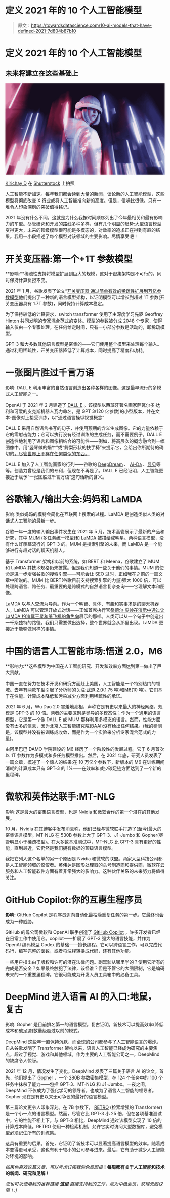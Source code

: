 # 定义 2021 年的 10 个人工智能模型

> 原文：<https://towardsdatascience.com/10-ai-models-that-have-defined-2021-7d804b87b10>

# 定义 2021 年的 10 个人工智能模型

## 未来将建立在这些基础上

![](img/80b40575cad14e271b08d244fee38d60.png)

[Kirichay D](https://www.shutterstock.com/es/g/Kirichay+D) 在 [Shutterstock](https://www.shutterstock.com/es/image-photo/beautiful-woman-purple-hair-futuristic-costume-1747573019) 上拍照

人工智能不断加速。每年我们都会读到大量的新闻，谈论新的人工智能模型，这些模型将彻底改变 X 行业或将人工智能推向新的高度。但是，信噪比很低。只有一堆令人印象深刻的突破值得铭记。

2021 年没有什么不同，这就是为什么我按时间顺序列出了今年最相关和最有影响力的车型。尽管研究和开发的路线多种多样，但有几个明显的趋势:大型语言模型变得更大，未来的顶级模型很可能是多模态的，对效率的追求正在得到有趣的结果。我用一小段描述了每个模型对该领域的主要影响。尽情享受吧！

# 开关变压器:第一个+1T 参数模型

**影响:**稀疏性支持将模型扩展到巨大的规模，这对于密集架构是不可行的，同时保持计算负担不变。

2021 年 1 月，谷歌发表了论文“[开关变压器:通过简单有效的稀疏性扩展到万亿参数模型](https://arxiv.org/abs/2101.03961)他们提出了一种新的语言模型架构，以证明模型可以增长到超过 1T 参数(开关变压器具有 1.7T 参数)，同时保持计算成本稳定。

为了保持较低的计算要求，switch transformer 使用了由深度学习先驱 Geoffrey Hinton 共同发明的[专家混合](https://en.wikipedia.org/wiki/Mixture_of_experts)范式的变体。模型的参数被分成 2048 个专家，使得输入仅由一个专家处理。在任何给定时间，只有一小部分参数是活动的，即稀疏模型。

GPT-3 和大多数其他语言模型是密集的——它们使用整个模型来处理每个输入。通过利用稀疏性，开关变压器降低了计算成本，同时提高了精度和功耗。

# 一张图片胜过千言万语

影响: DALL E 利用丰富的自然语言创造出各种各样的图像。这是最早流行的多模式人工智能之一。

OpenAI 于 2021 年 2 月建造了 [DALL E](https://openai.com/blog/dall-e/) 。该模型以西班牙著名画家萨瓦尔多·达利和可爱的皮克斯机器人瓦力命名，是 GPT 3(120 亿参数)的小型版本，并在文本-图像对上接受训练，以“通过语言操纵视觉概念”

DALL E 采用自然语言书写的句子，并使用预期的含义生成图像。它的力量依赖于它的零射击能力；它可以执行没有经过训练的生成任务，而不需要例子。DALL E 创造性地利用了语言和图像相结合的可能性——例如，将高层次的概念融合到一幅图像中。用“竖琴做的蜗牛”或“鳄梨形状的扶手椅”来提示它，会给出你所期待的确切的[，尽管世界上不存在任何类似的东西。](https://openai.com/blog/dall-e/#:~:text=navigatedownwide-,Combining%20Unrelated%20Concepts,-The%20compositional%20nature)

DALL E 加入了人工智能画家的行列——谷歌的 [DeepDream](https://deepdreamgenerator.com/) 、 [Ai-Da](https://www.ai-darobot.com/) 、[显见](https://obvious-art.com/)等等。创造力曾经是我们的专利，但现在不再是了。DALL E 已经证明，人工智能更接近于赋予“一张图胜过千言万语”这句话新的含义。

# 谷歌输入/输出大会:妈妈和 LaMDA

影响:类似妈妈的模特会简化在互联网上搜索的过程。LaMDA 是创造类似人类的对话式人工智能的最新一步。

谷歌一年一度的输入输出事件发生在 2021 年 5 月。技术高管展示了最新的产品和研究，其中 [MUM](https://blog.google/products/search/introducing-mum/) (多任务统一模型)和 [LaMDA](https://blog.google/technology/ai/lamda/) 被描绘成明星。两种语言模型，没有什么好羡慕流行的 GPT-3 的。MUM 是搜索引擎的未来，而 LaMDA 是一个能够进行有趣对话的聊天机器人。

基于 Transformer 架构和以前的系统，如 BERT 和 Meena，谷歌建立了 MUM 和 LaMDA 其技术规格仍未披露。但是我们知道一些关于他们的事情。MUM 的使命是进一步增强谷歌的搜索引擎——可能会让 SEO 过时，正如我在之前的一篇文章中所说的。MUM 比 BERT(谷歌目前支持搜索引擎的力量)强大 1000 倍，可以处理跨语言、跨任务、最重要的是跨模式的自然语言复杂查询——它理解文本和图像。

LaMDA 以与人交流为导向。作为一个明智、具体、有趣和实事求是的聊天机器人，LaMDA 可以管理开放式对话——正如首席执行官[桑德尔·皮帅在演示中通过让 LaMDA 扮演冥王星和纸飞机的角色向](https://www.dailymotion.com/video/x81d4rm)展示的那样。人类可以从一个句子中创造出一千条独特的路径。我们只需要做出选择，整个世界就会从那里出现。LaMDA 更接近于能够做同样的事情。

# 中国的语言人工智能市场:悟道 2.0，M6

**影响力:**这些模型为中国在人工智能研究、开发和效率方面达到第一做出了巨大贡献。

中国一直在努力在技术开发和研究方面赶上美国，人工智能是一个特别热门的领域。去年有两款车型引起了分析师的关注:[武道 2.0](/gpt-3-scared-you-meet-wu-dao-2-0-a-monster-of-1-75-trillion-parameters-832cd83db484)(1.75 吨)和[M6](/meet-m6-10-trillion-parameters-at-1-gpt-3s-energy-cost-997092cbe5e8)(10 吨)。它们基于在性能、计算成本降低和污染减少方面利用稀疏性的承诺。

2021 年 6 月，Wu Dao 2.0 害羞地亮相，声称它是有史以来最大的神经网络，规模是 GPT-3 的 10 倍。两者的主要区别是吴导的多模态性；作为一个通用的语言模型，它是第一个像 DALL E 或 MUM 那样利用多模态的语言。然而，性能方面没有太多的信息，因为北京人工智能研究院(BAAI)没有给出任何结果。(我的猜测是，该模型并没有被训练成收敛，而是作为一个实验来分析专家混合范式的力量)。

由阿里巴巴 DAMO 学院建设的 M6 经历了一个阶段性的发展过程。它于 6 月首次以 1T 参数作为多模式和多任务模型推出。然后，在 2021 年底，研究人员发表了一篇文章，概述了一个惊人的结果:在 10 万亿个参数下，新版本的 M6 在训练期间消耗的计算成本只有 GPT-3 的 1%——在效率和减少碳足迹方面达到了一个新的里程碑。

# 微软和英伟达联手:MT-NLG

影响:这是最大的密集语言模型，也是 Nvidia 和微软合作的第一个潜在的其他发展。

10 月，Nvidia [在其博客](https://developer.nvidia.com/blog/using-deepspeed-and-megatron-to-train-megatron-turing-nlg-530b-the-worlds-largest-and-most-powerful-generative-language-model/)中发布消息称，他们已经与微软联手打造了(至今)最大的密集语言模型。MT-NLG 在 530B 参数上大于 GPT-3、J1-Jumbo 和 Gopher(尽管明显小于稀疏模型)。在大多数基准测试中，MT-NLG 比 GPT-3 具有更好的性能，直到最近，它仍然是我们拥有数据的顶级语言模型。

我把它列入这个名单的另一个原因是 Nvidia 和微软的联盟。两家大型科技公司都是人工智能领域的佼佼者。英伟达是图形处理器的头号制造商和提供商，微软在云服务和人工智能软件方面有着非常强大的影响力。这种伙伴关系的未来努力将值得关注。

# GitHub Copilot:你的互惠生程序员

**影响:** GitHub Copilot 是程序员迈向自动化最枯燥重复任务的第一步。它最终也会成为一种威胁。

GitHub 的母公司微软和 OpenAI 联手创造了 [GitHub Copilot](/github-copilot-a-new-generation-of-ai-programmers-327e3c7ef3ae) ，许多开发者已经在日常工作中使用它。copilot——扩展了 GPT-3 强大的语言技能，并作为 OpenAI 编码模型 Codex 的基础——擅长编程。它可以跨语言工作，可以完成代码行，编写完整的函数，或者将注释转换成代码，还有其他功能。

一些用户指出由于版权和许可的潜在法律问题。副驾驶从哪里学的？使用它所有的完成是否安全？如果最终触犯了法律，该怪谁？但是不管它的大图限制，它是编码未来的一个重要里程碑。它很可能成为开发人员工具箱中的必备工具。

# DeepMind 进入语言 AI 的入口:地鼠，复古

影响: Gopher 是目前排名第一的语言模型。复古证明，新技术可以提高效率(降低成本和碳足迹)数量级超过以前的模式。

DeepMind 这些年一直保持沉默，而全球的公司都参与了人工智能语言的爆炸。自从谷歌发明了 Transformer 架构以来，语言人工智能已经成为研究的主要焦点，超过了视觉、游戏和其他领域。作为主要的人工智能公司之一，DeepMind 的缺席令人惊讶。

2021 年 12 月，情况发生了变化。DeepMind 发表了三篇关于语言 AI 的论文。首先，他们提出了 [Gopher](/deepmind-is-now-the-undisputed-leader-in-language-ai-with-gopher-280b-79363106011f) ，一个 280B 参数密集模型，在 124 个任务中的 100 个任务中抹杀了能力——包括 GPT-3、MT-NLG 和 J1-Jumbo。一夜之间，DeepMind 不仅成为了强化学习的领导者，也成为了语言人工智能的领导者。Gopher 现在是有史以来无可争议的最好的语言模型。

第三篇论文更令人印象深刻。在 7B 参数下， [RETRO](https://deepmind.com/research/publications/2021/improving-language-models-by-retrieving-from-trillions-of-tokens) (检索增强的 Transformer)是一个小一点的语言模型。然而，尽管它比 GPT-3 小 25 倍，但在各项基准测试中，它的性能不相上下。与 GPT-3 相比，DeepMind 通过该模型实现了 10 倍的计算成本降低。RETRO 使用一种检索机制，允许它实时访问大型数据库，避免模型必须记住所有的训练集。

这具有重要的后果。首先，它证明了新技术可以显著提高语言模型的效率。随着成本变得更可承受，这也有利于较小的公司参与进来。最后，它有助于减少人工智能对环境的影响。

*如果你喜欢这篇文章，可以考虑订阅我的免费周报*[](https://mindsoftomorrow.ck.page/)**！每周都有关于人工智能和技术的新闻、研究和见解！**

**您也可以使用我的推荐链接* [***这里***](https://albertoromgar.medium.com/membership) *直接支持我的工作，成为中级会员，获得无限权限！:)**
